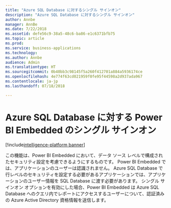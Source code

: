 ```yaml
---
title: "Azure SQL Database に対するシングル サインオン"
description: "Azure SQL Database に対するシングル サインオン"
author: Annbe
manager: AnnBe
ms.date: 7/22/2018
ms.assetid: defe56c9-38a5-48c6-ba86-e1c6371bfb75
ms.topic: article
ms.prod: 
ms.service: business-applications
ms.technology: 
ms.author: Annbe
audience: Admin
ms.translationtype: HT
ms.sourcegitcommit: 0b40bb3c98145f5a260f412701a884a5936174ce
ms.openlocfilehash: 4e774f63cd021959f0fe95f44598a2d937ada967
ms.contentlocale: ja-jp
ms.lasthandoff: 07/18/2018

---
```

#  <a name="power-bi-embedded-single-sign-on-for-azure-sql-database"></a>Azure SQL Database に対する Power BI Embedded のシングル サインオン

[!include[intelligence-platform banner](../../includes/intelligence-platform.md)]




この機能は、Power BI Embedded において、データ ソース レベルで構成されたセキュリティ設定を考慮できるようにするものです。 Power BI Embedded では、アプリケーションのユーザーは認識されません。 Azure SQL Database で行レベルのセキュリティを設定する必要があるアプリケーションでは、アプリケーションのユーザー情報を SQL Database に渡す必要があります。 シングル サインオン オプションを有効にした場合、Power BI Embedded は Azure SQL Database へのクエリ内でレポートにアクセスするユーザーについて、認証済みの Azure Active Directory 資格情報を送信します。 

